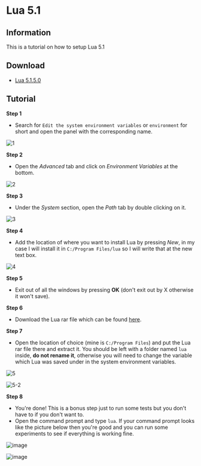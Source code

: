 # Lua 5.1
## Information
This is a tutorial on how to setup Lua 5.1
## Download
- [Lua 5.1.5.0](https://github.com/Exunys/Lua-5.1/releases/download/lua/Lua.V5.1.5.0.rar)
## Tutorial
**Step 1**
- Search for `Edit the system environment variables` or `environment` for short and open the panel with the corresponding name.

![1](https://user-images.githubusercontent.com/76539058/165562667-94c4d143-0a96-420b-8b8d-fa54d32a489d.png)

**Step 2**

- Open the *Advanced* tab and click on *Environment Variables* at the bottom.

![2](https://user-images.githubusercontent.com/76539058/165563437-2e188c62-9996-4d0a-86d4-8053dcb8544e.png)

**Step 3**

- Under the *System* section, open the *Path* tab by double clicking on it.

![3](https://user-images.githubusercontent.com/76539058/165564187-322b139a-cc86-4eab-8203-561145969816.png)

**Step 4**

- Add the location of where you want to install Lua by pressing *New*, in my case I will install it in `C:/Program Files/lua` so I will write that at the new text box.

![4](https://user-images.githubusercontent.com/76539058/165565241-317b07f1-5745-4556-ba8f-33822e3e8084.png)

**Step 5**

- Exit out of all the windows by pressing **OK** (don't exit out by X otherwise it won't save).

**Step 6**

- Download the Lua rar file which can be found [here](https://github.com/Exunys/Lua-5.1/releases/tag/lua).

**Step 7**

- Open the location of choice (mine is `C:/Program Files`) and put the Lua rar file there and extract it. You should be left with a folder named `lua` inside, **do not rename it**, otherwise you will need to change the variable which Lua was saved under in the system environment variables.

![5](https://user-images.githubusercontent.com/76539058/165571921-989a260c-c572-4a3c-8d0b-cb528670f640.png)

![5-2](https://user-images.githubusercontent.com/76539058/165571934-31ad46bf-9132-4f43-87bd-4ea9eddf07a4.png)

**Step 8**

- You're done! This is a bonus step just to run some tests but you don't have to if you don't want to.
- Open the command prompt and type `lua`. If your command prompt looks like the picture below then you're good and you can run some experiments to see if everything is working fine.

![image](https://user-images.githubusercontent.com/76539058/165573179-03a4e6f1-4356-46c6-9a2b-ba121abd15c3.png)

![image](https://user-images.githubusercontent.com/76539058/165574958-addd9fd7-54b7-48e7-b527-2750080cd97a.png)
